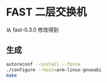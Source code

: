 # FAST 二层交换机

从 fast-0.3.0 修改得到

## 生成

```sh
autoreconf --install --force
./configure --host=arm-linux-gnueabi
make
```
